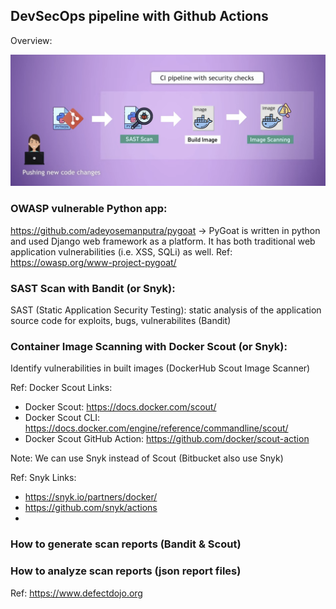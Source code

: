 ## DevSecOps pipeline with Github Actions

Overview: 

<img src="pictures/DevSecOps-pipeline-GH-Actions-python-app.png?raw=true" width="1000">

### OWASP vulnerable Python app: 

https://github.com/adeyosemanputra/pygoat -> PyGoat is written in python and used Django web framework as a platform. It has both traditional web application vulnerabilities (i.e. XSS, SQLi) as well. Ref: https://owasp.org/www-project-pygoat/

### SAST Scan with Bandit (or Snyk):
SAST (Static Application Security Testing): static analysis of the application source code for exploits, bugs, vulnerabilites (Bandit)

### Container Image Scanning with Docker Scout (or Snyk):
Identify vulnerabilities in built images (DockerHub Scout Image Scanner)

Ref: Docker Scout Links:
- Docker Scout: https://docs.docker.com/scout/
- Docker Scout CLI: https://docs.docker.com/engine/reference/commandline/scout/
- Docker Scout GitHub Action: https://github.com/docker/scout-action

Note: We can use Snyk instead of Scout (Bitbucket also use Snyk)

Ref: Snyk Links:
- https://snyk.io/partners/docker/
- https://github.com/snyk/actions
- 
### How to generate scan reports (Bandit & Scout)

### How to analyze scan reports (json report files)

Ref: 
https://www.defectdojo.org

